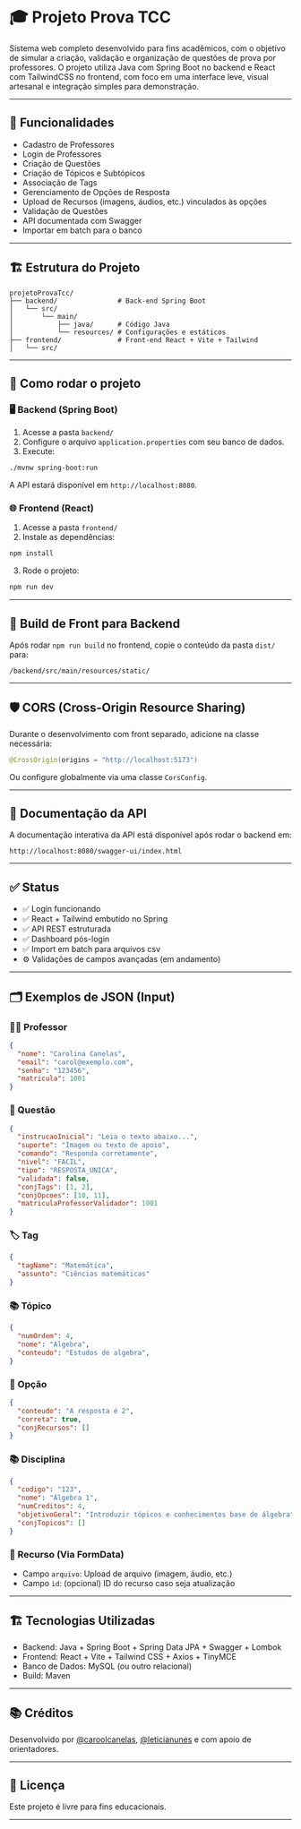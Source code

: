 # 🎓 Projeto Prova TCC

Sistema web completo desenvolvido para fins acadêmicos, com o objetivo de simular a criação, validação e organização de questões de prova por professores. O projeto utiliza Java com Spring Boot no backend e React com TailwindCSS no frontend, com foco em uma interface leve, visual artesanal e integração simples para demonstração.

---

## 🧠 Funcionalidades

- Cadastro de Professores
- Login de Professores
- Criação de Questões
- Criação de Tópicos e Subtópicos
- Associação de Tags
- Gerenciamento de Opções de Resposta
- Upload de Recursos (imagens, áudios, etc.) vinculados às opções
- Validação de Questões
- API documentada com Swagger
- Importar em batch para o banco

---

## 🏗️ Estrutura do Projeto

```
projetoProvaTcc/
├── backend/               # Back-end Spring Boot
│   └── src/
│       └── main/
│           ├── java/      # Código Java
│           └── resources/ # Configurações e estáticos
├── frontend/              # Front-end React + Vite + Tailwind
│   └── src/
```

---

## 🚀 Como rodar o projeto

### 🖥️ Backend (Spring Boot)

1. Acesse a pasta `backend/`
2. Configure o arquivo `application.properties` com seu banco de dados.
3. Execute:
```bash
./mvnw spring-boot:run
```

A API estará disponível em `http://localhost:8080`.

### 🌐 Frontend (React)

1. Acesse a pasta `frontend/`
2. Instale as dependências:
```bash
npm install
```
3. Rode o projeto:
```bash
npm run dev
```

---

## 🔗 Build de Front para Backend

Após rodar `npm run build` no frontend, copie o conteúdo da pasta `dist/` para:

```
/backend/src/main/resources/static/
```

---

## 🛡️ CORS (Cross-Origin Resource Sharing)

Durante o desenvolvimento com front separado, adicione na classe necessária:

```java
@CrossOrigin(origins = "http://localhost:5173")
```

Ou configure globalmente via uma classe `CorsConfig`.

---

## 📑 Documentação da API

A documentação interativa da API está disponível após rodar o backend em:

```
http://localhost:8080/swagger-ui/index.html
```

---

## ✅ Status

- ✅ Login funcionando
- ✅ React + Tailwind embutido no Spring
- ✅ API REST estruturada
- ✅ Dashboard pós-login
- ✅ Import em batch para arquivos csv
- ⚙️ Validações de campos avançadas (em andamento)

---

## 🗂️ Exemplos de JSON (Input)

### 🧑‍🏫 Professor

```json
{
  "nome": "Carolina Canelas",
  "email": "carol@exemplo.com",
  "senha": "123456",
  "matricula": 1001
}
```

### 📄 Questão

```json
{
  "instrucaoInicial": "Leia o texto abaixo...",
  "suporte": "Imagem ou texto de apoio",
  "comando": "Responda corretamente",
  "nivel": "FACIL",
  "tipo": "RESPOSTA_UNICA",
  "validada": false,
  "conjTags": [1, 2],
  "conjOpcoes": [10, 11],
  "matriculaProfessorValidador": 1001
}
```

### 🏷️ Tag

```json
{
  "tagName": "Matemática",
  "assunto": "Ciências matemáticas"
}
```

### 📚 Tópico

```json
{
  "numOrdem": 4,
  "nome": "Algebra",
  "conteudo": "Estudos de algebra",
}
```

### 🔘 Opção

```json
{
  "conteudo": "A resposta é 2",
  "correta": true,
  "conjRecursos": []
}
```

### 📚 Disciplina

```json
{
  "codigo": "123",
  "nome": "Álgebra 1",
  "numCreditos": 4,
  "objetivoGeral": "Introduzir tópicos e conhecimentos base de álgebra",
  "conjTopicos": []
}
```

### 📎 Recurso (Via FormData)

- Campo `arquivo`: Upload de arquivo (imagem, áudio, etc.)
- Campo `id`: (opcional) ID do recurso caso seja atualização

---

## 🏗️ Tecnologias Utilizadas

- Backend: Java + Spring Boot + Spring Data JPA + Swagger + Lombok
- Frontend: React + Vite + Tailwind CSS + Axios + TinyMCE
- Banco de Dados: MySQL (ou outro relacional)
- Build: Maven

---

## 📚 Créditos

Desenvolvido por [@caroolcanelas](https://github.com/caroolcanelas), [@leticianunes](https://github.com/) e com apoio de orientadores.

---

## 📝 Licença

Este projeto é livre para fins educacionais.

---
